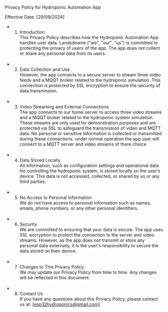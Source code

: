 Privacy Policy for Hydroponic Automation App

Effective Date: [29/09/2024]
   - 1. Introduction<br />
        This Privacy Policy describes how the Hydroponic Automation App handles user data. Landsdowne ("we", "our", "us") is committed to protecting the privacy of users of the app. The app does not                collect or share any personal data from its users.<br /> <br />

   - 2. Data Collection and Use<br />
        However, the app connects to a secure server to stream three video feeds and a MQQT broker related to the hydroponic simulation. This connection is protected by SSL encryption to ensure the security of data transmission.<br /> <br />

   - 3. Video Streaming and External Connections<br />
        The app connects to our home server to access three video streams and a MQQT broker related to the hydroponic system simulation. These streams are only used for demonstration purposes and are 
        protected via SSL to safeguard the transmission of video and MQTT data. No personal or sensitive information is collected or transmitted during these connections. under normal operation the app user will 
        connect to a MQTT server and video streams of there choice<br /> <br />
        
   - 4. Data Stored Locally<br />
        All information, such as configuration settings and operational data for controlling the hydroponic system, is stored locally on the user’s device. This data is not accessed, collected, or shared 
        by us or any third parties.<br /> <br />
        
   - 5. No Access to Personal Information<br />
        We do not have access to personal information such as names, emails, phone numbers, or any other personal identifiers.<br /> <br />
     
   - 6. Security<br />
        We are committed to ensuring that your data is secure. The app uses SSL encryption to protect the connection to the server and video streams. However, as the app does not transmit or store any 
        personal data externally, it is the user's responsibility to secure the data stored on their device.
        <br /> <br />
        
   - 7. Changes to This Privacy Policy<br />
        We may update our Privacy Policy from time to time. Any changes will be reflected in this document.<br /> <br />
        
   - 8. Contact Us<br />
        If you have any questions about this Privacy Policy, please contact us at: [esp32hydroponics@gmail.com].
